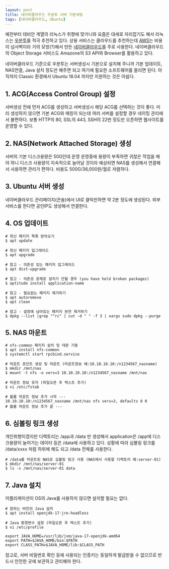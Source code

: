```yaml
---
layout: post
title: 네이버클라우드 우분투 서버 기본세팅
tags: [네이버클라우드, Ubuntu]
---
```


예전부터 데비안 계열의 리눅스가 취향에 맞거니와 요즘은 대세로 자리잡기도 해서 리눅스는 [우분투](https://ubuntu.com/)를 적극 추천하고 있다. 상용 서비스는 클라우드를 추천하는데 [AWS](https://aws.amazon.com/)는 비용이 넘사벽이라 거의 모방(?)해서 만든 [네이버클라우드](https://www.ncloud.com/)를 주로 사용한다. 네이버클라우드의 Object Storage 서비스도 Amazone의 S3 API와 Browser를 활용하고 있다.

네이버클라우드 기준으로 우분투는 서버생성시 기본으로 설치해 주니까 기본 업데이트, NAS연결, Java 설치 정도만 해주면 되고 여기에 필요한 소프트웨어를 올리면 된다. 아직까지 Classic 환경에서 Ubuntu 18.04 까지만 지원하는 것은 아쉽다.

## 1. ACG(Access Control Group) 설정

서버생성 전에 먼저 ACG를 생성하고 서버생성시 해당 ACG를 선택하는 것이 좋다. 미리 생성하지 않으면 기본 ACG와 매칭이 되는데 여러 서버를 설정할 경우 네이밍 관리에서 불편하다. 보통 HTTP의 80, SSL의 443, SSH의 22번 정도만 오픈하면 웹사이트를 운영할 수 있다.

## 2. NAS(Network Attached Storage) 생성

서버의 기본 디스크용량은 50G인데 운영 운영중에 용량이 부족하면 귀찮은 작업을 해야 하니 디스크 사용량이 지속적으로 늘어날 것이라 예상되면 NAS를 생성해서 연결해서 사용하면 관리가 편하다. 비용도 500G/36,000원/월로 저렴하다.

## 3. Ubuntu 서버 생성

네이버클라우드 관리페이지(콘솔)에서 UI로 클릭만하면 약 2분 정도에 생성된다. 외부 서비스를 한다면 공인IP도 생성해서 연결한다.

## 4. OS 업데이트

```
# 최신 패키지 목록 받아오기
$ apt update

# 최신 패키지 업그레이드
$ apt upgrade

# 참고 - 의존성 있는 패키지 업그레이드
$ apt dist-upgrade

# 참고 - 의존성 문제로 설치가 안될 경우 (you have held broken packages)
$ aptitude install application-name

# 참고 - 필요없는 패키지 제거하기
$ apt autoremove
$ apt clean

# 참고 - 설정에 남아있는 패키지 완전 제거하기
$ dpkg --list |grep "^rc" | cut -d " " -f 3 | xargs sudo dpkg --purge
```

## 5. NAS 마운트

```
# nfs-common 패키지 설치 및 데몬 기동
$ apt install nfs-common
$ systemctl start rpcbind.service

# 마운트 포인트 생성 및 마운트 (마운트정보 예:10.10.10.10:/n1234567_nasname)
$ mkdir /mnt/nas
$ mount -t nfs -o vers=3 10.10.10.10:/n1234567_nasname /mnt/nas

# 마운트 정보 유지 (파일오픈 후 텍스트 추가)
$ vi /etc/fstab

# 볼륨 마운트 정보 추가 시작 ---
10.10.10.10:/n1234567_nasname /mnt/nas nfs vers=3, defaults 0 0
# 볼륨 마운트 정보 추가 끝 ---
```

## 6. 심볼링 링크 생성

개인취향이겠지만 디렉토리는 /app과 /data 만 생성해서 application은 /app에 디스크용량이 늘어가는 데이터 등은 /data에 사용하고 있다. 상황에 따라 심볼링 링크를 /data/xxxx 처럼 하위에 해도 되고 /data 전체를 사용한다.

```
# /data를 마운트된 NAS로 심볼링 링크 사용 (NAS에서 사용할 디렉토리 예:server-01)
$ mkdir /mnt/nas/server-01
$ ls -s /mnt/nas/server-01 data
```

## 7. Java 설치

어플리케이션이 OS의 Java를 사용하지 않으면 설치할 필요는 없다.

```
# 원하는 버전의 Java 설치
$ apt install openjdk-17-jre-headless

# Java 환경변수 설정 (파일오픈 후 텍스트 추가)
$ vi /etc/profile

export JAVA_HOME=/usr/lib/jvm/java-17-openjdk-amd64
export PATH=$JAVA_HOME/bin:$PATH
export CLASS_PATH=$JAVA_HOME/lib:$CLASS_PATH
```

참고로, 서버 비밀번호 확인 등에 사용되는 인증키는 동일하게 발급받을 수 없으므로 반드시 안전한 곳에 보관하고 관리해야 한다.
